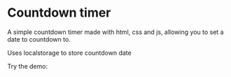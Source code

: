 # Countdown timer

A simple countdown timer made with html, css and js, allowing you to set a date to countdown to.

Uses localstorage to store countdown date

Try the demo:

<a href="https://wjchou2.github.io/CountdownTimer/index.html"></a>

<!-- <img src="demo.png"></img> -->
